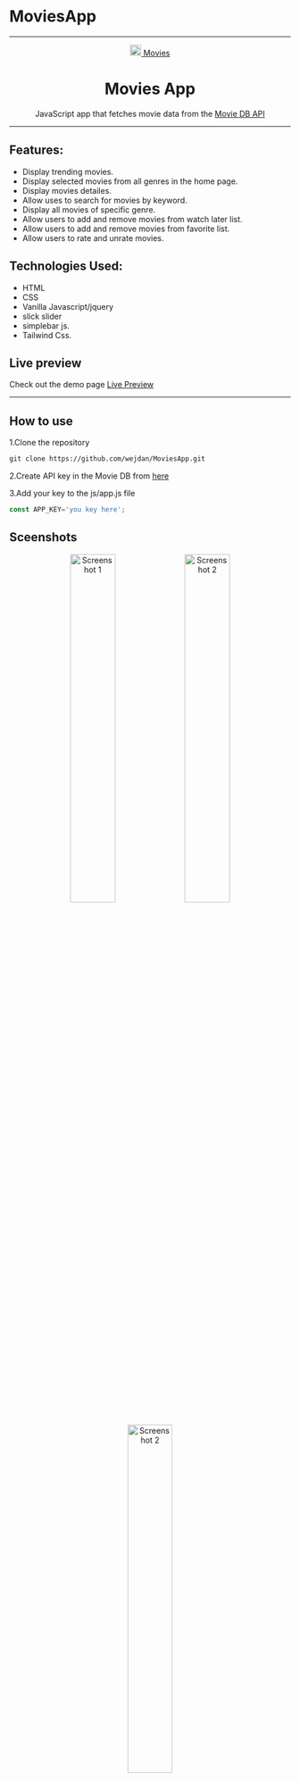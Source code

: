 # MoviesApp


          
---

<p align="center">
  <a href="https://optimistic-babbage-553526.netlify.app">
          		<img src="https://optimistic-babbage-553526.netlify.app/img/film.png" width="20px"> Movies
  </a>
</p>

<h1 align="center">Movies App</h1>

<p align="center">JavaScript app that fetches movie data from the  <a href="https://www.themoviedb.org/">Movie DB API</a><p>



________



## Features:

* Display trending movies.
* Display selected movies from all genres in the home page.
* Display movies detailes.
* Allow uses to search for movies by keyword.
* Display all movies of specific genre.
* Allow users to add and remove movies from watch later list.
* Allow users to add and remove movies from favorite list.
* Allow users to rate and unrate movies.

## Technologies Used:

* HTML
* CSS
* Vanilla Javascript/jquery
* slick slider
* simplebar js.
* Tailwind Css.




## Live preview

Check out the demo page [Live Preview](https://optimistic-babbage-553526.netlify.app)

_________



## How to use

1.Clone the repository

```html
git clone https://github.com/wejdan/MoviesApp.git
```
  
2.Create API key in the Movie DB from <a href="https://developers.themoviedb.org/3/getting-started/introduction">here </a>

3.Add your key to the js/app.js file

```js
const APP_KEY='you key here';
```

## Sceenshots

  <p align="center">
  <img alt='Screenshot 1' src="/../main/img/screenshot1.png?raw=true" width="40%"/>
  <img alt='Screenshot 2' src="/../main/img/screenshot2.png?raw=true" width="40%"/>
     <img alt='Screenshot 2' src="/../main/img/screenshot3.png?raw=true" width="40%"/>
  <br/>
</p>
